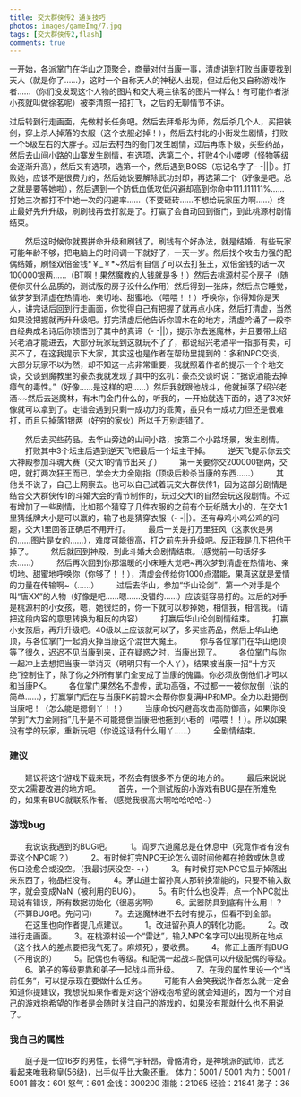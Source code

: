 ```yaml
---
title: 交大群侠传2 通关技巧
photos: images/gameImg/7.jpg
tags: [交大群侠传2,flash]
comments: true
---
```


一开始，各派掌门在华山之顶聚合，商量对付当康一事，清虚讲到打败当康要找到天人（就是你了……），这时一个自称天人的神秘人出现，但过后他又自称游戏作者……（你们没发现这个人物的图片和交大境主徐茗的图片一样么！有可能作者浙小孩就叫做徐茗呢）被李清照一招打飞，之后的无聊情节不讲。

过后转到行走画面，先做村长任务吧。然后去拜希彤为师，然后杀几个人，买把铁剑，穿上杀人掉落的衣服（这个衣服必掉！），然后去村北的小街发生剧情，打败一个5级左右的大胖子。过后去村西的衙门发生剧情，过后再练下级，买些药品，然后去山间小路的山寨发生剧情，有选项，选第二个，打败4个小喽啰（怪物等级会逐渐升高），然后又有选项，选第一个，然后遇到BOSS（忘记名字了- -|||）。打败她，应该不是很费力的，然后她说要解除武功封印，再选第二个（好像是吧。总之就是要等她啦），然后遇到一个防低血低攻低闪避却高到你命中111.111111%……打她三次都打不中她一次的闪避率……（不要砸砖……不想给玩家压力啊……）终止最好先升升级，刷刷钱再去打就是了。打赢了会自动回到衙门，到此桃源村剧情结束。

　　然后这时候你就要拼命升级和刷钱了。刷钱有个好办法，就是结婚，有些玩家可能年龄不够，把电脑上的时间调一下就好了，一天一岁。然后找个攻击力强的配偶结婚，刷怪双倍金钱*￥_￥*~然后有自信了可以去打狂王，双倍金钱的话一次100000银两……（BT啊！果然魔教的人钱就是多！）然后去桃源村买个房子（随便你买什么品质的，测试版的房子没什么作用）然后得到一张床，然后点它睡觉，做梦梦到清虚在热情地、亲切地、甜蜜地、（喂喂！！）呼唤你，你得知你是天人，讲完话后回到行走画面，你觉得自己有把握了就再点小床，然后打清虚，当然如果没把握就再升升级吧。打完清虚后他告诉你碧木在的地方，清虚吟诵了一段李白经典成名诗后你领悟到了其中的真谛（- -||），提示你去迷魔林，并且要带上绍兴老酒才能进去，大部分玩家玩到这就玩不了了，都说绍兴老酒平一指那有卖，可买不了，在这我提示下大家，其实这也是作者在帮助里提到的：多和NPC交谈，大部分玩家不以为然，却不知这一点非常重要，我就照着作者的提示一个个地交谈，交谈到魔教里的豪杰我就发现了其中的玄机：豪杰交谈时说：“据说酒能去掉瘴气的毒性。”（好像……是这样的吧……）然后我就跟他战斗，他就掉落了绍兴老酒~~然后去迷魔林，有木门金门什么的，听我的，一开始就选下面的，选了3次好像就可以拿到了。走错会遇到只剩一成功力的乖黄，虽只有一成功力但还是很难打，而且只掉落1银两（好穷的家伙）所以千万别走错了。

　　然后去买些药品。去华山旁边的山间小路，按第二个小路场景，发生剧情。
　　打败其中3个坛主后遇到逆天飞把最后一个坛主干掉。
　　逆天飞提示你去交大神殿参加斗魂大赛（交大1的情节出来了）
　　第一关要你交200000银两，交吧，就打两次狂王而已，学会大力金刚指（顶级后秒杀当康的东西……）
　　其他关不说了，自己上网察去。也可以自己试着玩交大群侠传1，因为这部分剧情是结合交大群侠传1的斗婚大会的情节制作的，玩过交大1的自然会玩这段剧情。不过有增加了一些剧情，比如那个猜穿了几件衣服的之前有个玩纸牌大小的，在交大1里猜纸牌大小是可以赢的，输了也是猜穿衣服（- -||）。还有母鸡小鸡公鸡的问题，交大1里回答正确后不用开打。
　　最后一关是打万里狂风（这家伙是男的……图片是女的……），难度可能很高，打之前先升升级吧。反正我是几下把他干掉了。
　　然后就回到神殿，到此斗婚大会剧情结束。（感觉前一句话好多余……）
　　然后再次回到你那温暖的小床睡大觉吧~再次梦到清虚在热情地、亲切地、甜蜜地呼唤你（你够了！！），清虚会传给你1000点潜能，果真这就是爱情的力量在传输啊~（……）
　　过后去华山，参加“华山论剑”，第一个对手是个叫“唐XX”的人物（好像是吧……嗯……没错的……）应该挺容易打的。过后的对手是桃源村的小女孩，嗯，她很烂的，你一下就可以秒掉她，相信我，相信我。（请把这段内容的意思转换为相反的内容）
　　打赢后华山论剑剧情结束。
　　打赢小女孩后，再升升级吧。40级以上应该就可以了，多买些药品，然后上华山绝顶，与各位掌门一起消灭掉当康这个混世大魔王。
　　你与各位掌门在华山绝顶等了很久，迟迟不见当康到来，正在疑惑之时，当康出现了。
　　各位掌门与你一起冲上去想把当康一举消灭（明明只有一个人丫），结果被当康一招“十方灭绝”控制住了，除了你之外所有掌门全变成了当康的傀儡。你必须放倒他们才可以和当康PK。
　　各位掌门果然名不虚传，武功高强，不过都一一被你放倒（说的简单……），打赢掌门后在与当康PK前碧木会帮你恢复满HP和MP。全力以赴摁倒当康吧！（怎么能是摁倒丫！！）
　　当康命长闪避高攻击高防御高，如果你没学到“大力金刚指”几乎是不可能摁倒当康把他拖到小巷的（喂喂！！）。所以如果没有学的玩家，重新玩吧（你说这话有什么用丫……）
　　全剧情结束。

### 建议
　　建议将这个游戏下载来玩，不然会有很多不方便的地方的。
　　最后来说说交大2需要改进的地方吧。
　　首先，一个测试版的小游戏有BUG是在所难免的，如果有BUG就联系作者。（感觉我很高大啊哈哈哈哈~）

### 游戏bug
　　我说说我遇到的BUG吧。
　　1。阎罗六道魔总是在休息中（究竟作者有没有弄这个NPC呢？）
　　2。有时候打完NPC无论怎么调时间他都在抢救或休息或伤口没愈合或没空。（我最讨厌没空- -+）
　　3。有时侯打完NPC它显示掉落出来东西了，物品栏没有。
　　4。茅山道士留孙真人那转换潜能的，只要不输入数字，就会变成NaN（被利用的BUG）。
　　5。有时什么也没弄，点一个NPC就出现说有错误，所有数据初始化（很恶劣啊）
　　6。武器防具到底有什么用！？（不算BUG吧。先问问）
　　7。去迷魔林进不去时有提示，但看不到全部。
　　在这里也向作者提几点建议。
　　1。改进留孙真人的转化功能。
　　2。改进行走画面。
　　3。在桃源村设一个“雷达”，输入NPC名字可以出现所在地点（这个找人的差点要把我气死了。麻烦死），要收费。
　　4。修正上面所有BUG（不用说的）
　　5。配偶也有等级。和配偶一起战斗配偶可以升级配偶的等级。
　　6。弟子的等级要靠和弟子一起战斗而升级。
　　7。在我的属性里设一个“当前任务”，可以提示现在要做什么任务。
　　可能有人会笑我说作者怎么就一定会知道你提建议，我想说如果作者是对这个游戏抱希望的就会知道的，因为一个对自己的游戏抱希望的作者是会随时关注自己的游戏的，如果没有那就什么也不用说了。

### 我自己的属性
　　庭子是一位16岁的男性，长得气宇轩昂，骨骼清奇，是神境派的武师，武艺看起来唯我称皇(56级)，出手似乎比大象还重。 体力：5001 / 5001 内力：5001 / 5001 普攻：601 怒气：601 金钱：300200 潜能：21065 经验：21841 弟子：36